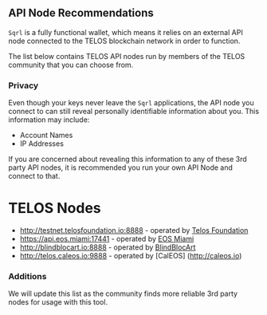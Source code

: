 ## API Node Recommendations

`Sqrl` is a fully functional wallet, which means it relies on an external API node connected to the TELOS blockchain network in order to function.

The list below contains TELOS API nodes run by members of the TELOS community that you can choose from.

### Privacy

Even though your keys never leave the `Sqrl` applications, the API node you connect to can still reveal personally identifiable information about you. This information may include:

- Account Names
- IP Addresses

If you are concerned about revealing this information to any of these 3rd party API nodes, it is recommended you run your own API Node and connect to that.

# TELOS Nodes

- http://testnet.telosfoundation.io:8888 - operated by [Telos Foundation](https://telosfoundation.io)
- https://api.eos.miami:17441 - operated by [EOS Miami](https://eos.miami/)
- http://blindblocart.io:8888 - operated by [BlindBlocArt](http://blindblocart.io/)
- http://telos.caleos.io:9888 - operated by [CalEOS] (http://caleos.io)

### Additions

We will update this list as the community finds more reliable 3rd party nodes for usage with this tool.
